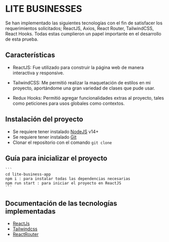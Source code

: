 # LITE BUSINESSES

Se han implementado las siguientes tecnologías con el fin de satisfacer los requerimientos solicitados; ReactJS, Axios, React Router, TailwindCSS, React Hooks. Todas estas cumplieron un papel importante en el desarrollo de esta prueba.

## Características
* ReactJS: Fue utilizado para construir la página web de manera interactiva y responsive.

* TailwindCSS: Me permitió realizar la maquetación de estilos en mi proyecto, aportándome una gran variedad de clases que pude usar.

* Redux Hooks: Permitió agregar funcionalidades extras al proyecto, tales como peticiones para usos globales como contextos.

## Instalación del proyecto

- Se requiere tener instalado [NodeJS](https://nodejs.org/) v14+
- Se requiere tener instalado [Git](https://git-scm.com/)
- Clonar el repositorio con el comando ``git clone`` 

## Guía para inicializar el proyecto

    ```
    cd lite-business-app
    npm i : para instalar todas las dependencias necesarias
    npm run start : para iniciar el proyecto en ReactJS
    ```
## Documentación de las tecnologías implementadas

-  [ReactJs](https://es.reactjs.org/)
-  [Tailwindcss](https://tailwindcss.com/docs)
-  [ReactRouter](https://reactrouter.com/en/main)